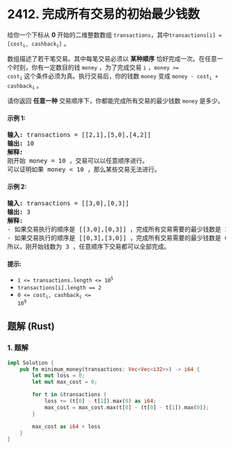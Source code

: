 # 2412. 完成所有交易的初始最少钱数
给你一个下标从 **0** 开始的二维整数数组 `transactions`，其中<code>transactions[i] = [cost<sub>i</sub>, cashback<sub>i</sub>]</code> 。

数组描述了若干笔交易。其中每笔交易必须以 **某种顺序** 恰好完成一次。在任意一个时刻，你有一定数目的钱 `money` ，为了完成交易 `i` ，<code>money >= cost<sub>i</sub></code> 这个条件必须为真。执行交易后，你的钱数 `money` 变成 <code>money - cost<sub>i</sub> + cashback<sub>i</sub></code> 。

请你返回 **任意一种** 交易顺序下，你都能完成所有交易的最少钱数 `money` 是多少。

#### 示例 1:
<pre>
<strong>输入:</strong> transactions = [[2,1],[5,0],[4,2]]
<strong>输出:</strong> 10
<strong>解释:</strong>
刚开始 money = 10 ，交易可以以任意顺序进行。
可以证明如果 money < 10 ，那么某些交易无法进行。
</pre>

#### 示例 2:
<pre>
<strong>输入:</strong> transactions = [[3,0],[0,3]]
<strong>输出:</strong> 3
<strong>解释:</strong>
- 如果交易执行的顺序是 [[3,0],[0,3]] ，完成所有交易需要的最少钱数是 3 。
- 如果交易执行的顺序是 [[0,3],[3,0]] ，完成所有交易需要的最少钱数是 0 。
所以，刚开始钱数为 3 ，任意顺序下交易都可以全部完成。
</pre>

#### 提示:
* <code>1 <= transactions.length <= 10<sup>5</sup></code>
* `transactions[i].length == 2`
* <code>0 <= cost<sub>i</sub>, cashback<sub>i</sub> <= 10<sup>9</sup></code>

## 题解 (Rust)

### 1. 题解
```Rust
impl Solution {
    pub fn minimum_money(transactions: Vec<Vec<i32>>) -> i64 {
        let mut loss = 0;
        let mut max_cost = 0;

        for t in &transactions {
            loss += (t[0] - t[1]).max(0) as i64;
            max_cost = max_cost.max(t[0] - (t[0] - t[1]).max(0));
        }

        max_cost as i64 + loss
    }
}
```
